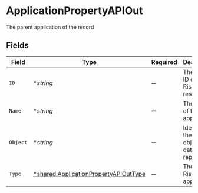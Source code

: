# ApplicationPropertyAPIOut

The parent application of the record


## Fields

| Field                                                                                                | Type                                                                                                 | Required                                                                                             | Description                                                                                          | Example                                                                                              |
| ---------------------------------------------------------------------------------------------------- | ---------------------------------------------------------------------------------------------------- | ---------------------------------------------------------------------------------------------------- | ---------------------------------------------------------------------------------------------------- | ---------------------------------------------------------------------------------------------------- |
| `ID`                                                                                                 | **string*                                                                                            | :heavy_minus_sign:                                                                                   | The unique ID of this Risk Cloud resource                                                            | a1b2c3d4                                                                                             |
| `Name`                                                                                               | **string*                                                                                            | :heavy_minus_sign:                                                                                   | The name of the application                                                                          | Cyber Risk Management Application                                                                    |
| `Object`                                                                                             | **string*                                                                                            | :heavy_minus_sign:                                                                                   | Identifies the type of object this data represents                                                   | application                                                                                          |
| `Type`                                                                                               | [*shared.ApplicationPropertyAPIOutType](../../../pkg/models/shared/applicationpropertyapiouttype.md) | :heavy_minus_sign:                                                                                   | The type of Risk Cloud application                                                                   | CONTROLS_COMPLIANCE                                                                                  |